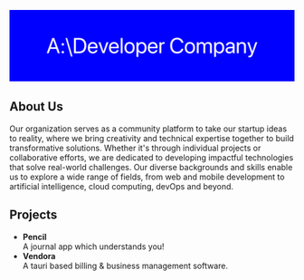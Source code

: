 ![Company Logo](assets/GitHub-README.png)

## About Us
Our organization serves as a community platform to take our startup ideas to reality, where we bring creativity and technical expertise together to build transformative solutions. Whether it's through individual projects or collaborative efforts, we are dedicated to developing impactful technologies that solve real-world challenges. Our diverse backgrounds and skills enable us to explore a wide range of fields, from web and mobile development to artificial intelligence, cloud computing, devOps and beyond.

## Projects
- **Pencil**<br>
  A journal app which understands you!
- **Vendora**<br>
  A tauri based billing & business management software.
